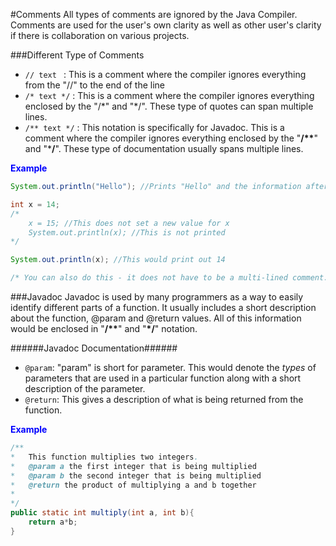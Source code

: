 #Comments
All types of comments are ignored by the Java Compiler. Comments are used for the user's own clarity as well as other user's clarity if there is collaboration on various projects.

###Different Type of Comments

* ```// text ``` : This is a comment where the compiler ignores everything from the "//" to the end of the line
* ```/* text */``` : This is a comment where the compiler ignores everything enclosed by the "/\*" and "*/". These type of quotes can span multiple lines.
* ```/** text */``` : This notation is specifically for Javadoc. This is a comment where the compiler ignores everything enclosed by the "**/\*\***" and "***/**". These type of documentation usually spans multiple lines.

<span style="color:blue">**Example**</span>    
```java
System.out.println("Hello"); //Prints "Hello" and the information after the // won't throw an error

int x = 14;
/*
	x = 15; //This does not set a new value for x
	System.out.println(x); //This is not printed
*/

System.out.println(x); //This would print out 14

/* You can also do this - it does not have to be a multi-lined comment.*/
```

###Javadoc
Javadoc is used by many programmers as a way to easily identify different parts of a function. It usually includes a short description about the function, @param and @return values. All of this information would be enclosed in "**/\*\***" and "**\*/**" notation.  

######Javadoc Documentation######
*   ```@param```:  "param" is short for parameter. This would denote the _types_ of parameters that are used in a particular function along with a short description of the parameter.  
*   ```@return```: This gives a description of what is being returned from the function.

<span style="color:blue">**Example**</span>    
```java
/**
* 	This function multiplies two integers.
*	@param a the first integer that is being multiplied
*	@param b the second integer that is being multiplied
*	@return	the product of multiplying a and b together
*
*/
public static int multiply(int a, int b){
	return a*b;
}
```
